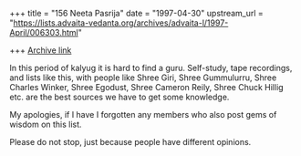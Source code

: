 +++
title = "156 Neeta Pasrija"
date = "1997-04-30"
upstream_url = "https://lists.advaita-vedanta.org/archives/advaita-l/1997-April/006303.html"

+++
[Archive link](https://lists.advaita-vedanta.org/archives/advaita-l/1997-April/006303.html)

In this period of kalyug it is hard to find a guru.  Self-study, tape
recordings, and lists like this, with people like Shree Giri, Shree Gummulurru,
Shree Charles Winker, Shree Egodust, Shree Cameron Reily,  Shree Chuck Hillig
etc. are the best sources we have to get some knowledge.

My apologies, if I have I forgotten any members who also post gems of  wisdom
on this list.

Please do not stop, just because people have different opinions.

